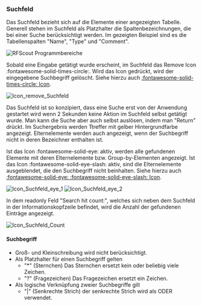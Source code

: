 ### Suchfeld

Das Suchfeld bezieht sich auf die Elemente einer angezeigten Tabelle. Generell stehen im Suchfeld als Platzhalter die Spaltenbezeichnungen, die bei einer Suche berücksichtigt werden. Im gezeigten Beispiel sind es die Tabellenspalten "Name", "Type" und "Comment".

![RFScout Programmbereiche](Bilder/RF_SCOUT_suchfeld.png)

Sobald eine Eingabe getätigt wurde erscheint, im Suchfeld das Remove Icon :fontawesome-solid-times-circle:. Wird das Icon gedrückt, wird der eingegebene Suchbegriff gelöscht. Siehe hierzu auch [:fontawesome-solid-times-circle: Icon](/RFSCOUT/20.13.20/en/appendix/icon.html#remove).

![Icon_remove_Suchfeld](Bilder/RF_Scout_Icon_remove_Suchfeld.png
 "Remove Sucheintrag")

Das Suchfeld ist so konzipiert, dass eine Suche erst von der Anwendung gestartet wird wenn 2 Sekunden keine Aktion im Suchfeld selbst getätigt wurde. Man kann die Suche aber auch selbst auslösen, indem man "Return" drückt. Im Suchergebnis werden Ttreffer mit gelber Hintergrundfarbe angezeigt. Elternelemente werden auch angezeigt, wenn der Suchbegriff nicht in deren Bezeichner enthalten ist.

Ist das Icon :fontawesome-solid-eye: aktiv, werden alle gefundenen Elemente mit deren Elternelemente bzw. Group-by-Elementen angezeigt. Ist das Icon :fontawesome-solid-eye-slash: aktiv, sind die Elternelemente ausgeblendet, die den Suchbegriff nicht beinhalten. Siehe hierzu auch [:fontawesome-solid-eye: :fontawesome-solid-eye-slash: Icon](/RFSCOUT/20.13.20/en/appendix/icon.html#eye-und-eye-slash).

![Icon_Suchfeld_eye_1](Bilder/RF_Scout_Icon_Eye_Suchfeld_1.png) ![Icon_Suchfeld_eye_2](Bilder/RF_Scout_Icon_Eye_Suchfeld_2.png)

In dem readonly Feld "Search hit count:", welches sich neben dem Suchfeld in der Informationskopfzeile befindet, wird die Anzahl der gefundenen Einträge angezeigt.

![Icon_Suchfeld_Count](Bilder/RF_Scout_Icon_suchfeld_count.png)

#### Suchbegriff

  * Groß- und Kleinschreibung wird nicht berücksichtigt.
  * Als Platzhalter für einen Suchbegriff gelten
    * "*" (Sternchen) Das Sternchen ersetzt kein oder beliebig viele Zeichen.
    * "?" (Fragezeichen) Das Fragezeichen ersetzt ein Zeichen.
  * Als logische Verknüpfung zweier Suchbegriffe gilt
    * "|" (Senkrechte Strich) der senkrechte Strich wird als ODER verwendet.